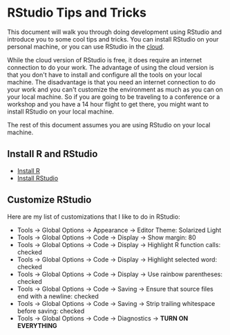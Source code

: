 # RStudio Tips and Tricks

This document will walk you through doing development using RStudio and
introduce you to some cool tips and tricks. You can install RStudio on
your personal machine, or you can use RStudio in the [cloud](https://posit.co/products/cloud/cloud/).

While the cloud version of RStudio is free, it does require an internet
connection to do your work. The advantage of using the cloud version is that you
don't have to install and configure all the tools on your local machine. The
disadvantage is that you need an internet connection to do your work and you
can't customize the environment as much as you can on your local machine. So if
you are going to be traveling to a conference or a workshop and you have a 14
hour flight to get there, you might want to install RStudio on your local
machine.

The rest of this document assumes you are using RStudio on your local machine.

## Install R and RStudio

- [Install R](https://cran.r-project.org/)
- [Install RStudio](https://rstudio.com/products/rstudio/download/)

## Customize RStudio

Here are my list of customizations that I like to do in RStudio:

- Tools -> Global Options -> Appearance -> Editor Theme: Solarized Light
- Tools -> Global Options -> Code -> Display -> Show margin: 80
- Tools -> Global Options -> Code -> Display -> Highlight R function calls: checked
- Tools -> Global Options -> Code -> Display -> Highlight selected word: checked
- Tools -> Global Options -> Code -> Display -> Use rainbow parentheses: checked
- Tools -> Global Options -> Code -> Saving -> Ensure that source files end with a newline: checked
- Tools -> Global Options -> Code -> Saving -> Strip trailing whitespace before saving: checked
- Tools -> Global Options -> Code -> Diagnostics -> **TURN ON EVERYTHING**